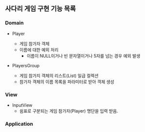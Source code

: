 ## 사다리 게임 구현 기능 목록

### Domain

* Player
    * 게임 참가자 객체
    * 이름에 대한 예외 처리
        * 이름이 NULL이거나 빈 문자열이거나 5자를 넘는 경우 예외 발생

* PlayersGroup
    * 게임 참가지 객체의 리스트(List<Player>) 일급 컬렉션
    * 참가자 객체의 이름 목록을 파라미터로 받아 객체 생성

### View

* InputView
    * 쉼표로 구분되는 게임 참가자(Player) 명단을 입력 받음.
    
    
### Application
